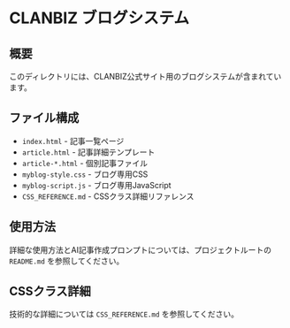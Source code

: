 # CLANBIZ ブログシステム

## 概要

このディレクトリには、CLANBIZ公式サイト用のブログシステムが含まれています。

## ファイル構成

- `index.html` - 記事一覧ページ
- `article.html` - 記事詳細テンプレート  
- `article-*.html` - 個別記事ファイル
- `myblog-style.css` - ブログ専用CSS
- `myblog-script.js` - ブログ専用JavaScript
- `CSS_REFERENCE.md` - CSSクラス詳細リファレンス

## 使用方法

詳細な使用方法とAI記事作成プロンプトについては、プロジェクトルートの `README.md` を参照してください。

## CSSクラス詳細

技術的な詳細については `CSS_REFERENCE.md` を参照してください。

